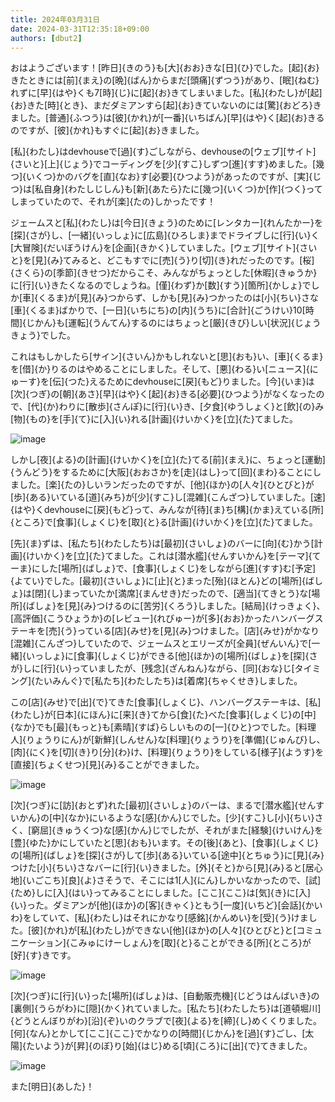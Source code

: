 ```yaml
---
title: 2024年03月31日
date: 2024-03-31T12:35:18+09:00
authors: [dbut2]
---
```

おはようございます！[昨日]{きのう}も[大]{おお}きな[日]{ひ}でした。[起]{お}きたときには[前]{まえ}の[晩]{ばん}からまだ[頭痛]{ずつう}があり、[眠]{ねむ}れずに[早]{はや}くも7[時]{じ}に[起]{お}きてしまいました。[私]{わたし}が[起]{お}きた[時]{とき}、まだダミアンすら[起]{お}きていないのには[驚]{おどろ}きました。[普通]{ふつう}は[彼]{かれ}が[一番]{いちばん}[早]{はや}く[起]{お}きるのですが、[彼]{かれ}もすぐに[起]{お}きました。

[私]{わたし}はdevhouseで[過]{す}ごしながら、devhouseの[ウェブ][サイト]{さいと}[上]{じょう}でコーディングを[少]{すこ}しずつ[進]{すす}めました。[幾つ]{いくつ}かのバグを[直]{なお}す[必要]{ひつよう}があったのですが、[実]{じつ}は[私自身]{わたしじしん}も[新]{あたら}たに[幾つ]{いくつ}か[作]{つく}ってしまっていたので、それが[楽]{たの}しかったです！

ジェームスと[私]{わたし}は[今日]{きょう}のために[レンタカー]{れんたかー}を[探]{さが}し、[一緒]{いっしょ}に[広島]{ひろしま}までドライブしに[行]{い}く[大冒険]{だいぼうけん}を[企画]{きかく}していました。[ウェブ][サイト]{さいと}を[見]{み}てみると、どこもすでに[売]{う}り[切]{き}れだったのです。[桜]{さくら}の[季節]{きせつ}だからこそ、みんながちょっとした[休暇]{きゅうか}に[行]{い}きたくなるのでしょうね。[僅]{わず}か[数]{すう}[箇所]{かしょ}でしか[車]{くるま}が[見]{み}つからず、しかも[見]{み}つかったのは[小]{ちい}さな[車]{くるま}ばかりで、[一日]{いちにち}の[内]{うち}に[合計]{ごうけい}10[時間]{じかん}も[運転]{うんてん}するのにはちょっと[厳]{きび}しい[状況]{じょうきょう}でした。

これはもしかしたら[サイン]{さいん}かもしれないと[思]{おも}い、[車]{くるま}を[借]{か}りるのはやめることにしました。そして、[悪]{わる}い[ニュース]{にゅーす}を[伝]{つた}えるためにdevhouseに[戻]{もど}りました。[今]{いま}は[次]{つぎ}の[朝]{あさ}[早]{はや}く[起]{お}きる[必要]{ひつよう}がなくなったので、[代]{か}わりに[散歩]{さんぽ}に[行]{い}き、[夕食]{ゆうしょく}と[飲]{の}み[物]{もの}を[手]{て}に[入]{い}れる[計画]{けいかく}を[立]{た}てました。

![image](https://github.com/devhou-se/www-jp/assets/61171623/83529684-5303-4ee0-805a-51df456fb500)

しかし[夜]{よる}の[計画]{けいかく}を[立]{た}てる[前]{まえ}に、ちょっと[運動]{うんどう}をするために[大阪]{おおさか}を[走]{はし}って[回]{まわ}ることにしました。[楽]{たの}しいランだったのですが、[他]{ほか}の[人々]{ひとびと}が[歩]{ある}いている[道]{みち}が[少]{すこ}し[混雑]{こんざつ}していました。[速]{はや}くdevhouseに[戻]{もど}って、みんなが[待]{ま}ち[構]{かま}えている[所]{ところ}で[食事]{しょくじ}を[取]{と}る[計画]{けいかく}を[立]{た}てました。

[先]{ま}ずは、[私たち]{わたしたち}は[最初]{さいしょ}のバーに[向]{む}かう[計画]{けいかく}を[立]{た}てました。これは[潜水艦]{せんすいかん}を[テーマ]{てーま}にした[場所]{ばしょ}で、[食事]{しょくじ}をしながら[進]{すす}む[予定]{よてい}でした。[最初]{さいしょ}に[止]{と}まった[殆]{ほとん}どの[場所]{ばしょ}は[閉]{し}まっていたか[満席]{まんせき}だったので、[適当]{てきとう}な[場所]{ばしょ}を[見]{み}つけるのに[苦労]{くろう}しました。[結局]{けっきょく}、[高評価]{こうひょうか}の[レビュー]{れびゅー}が[多]{おお}かったハンバーグステーキを[売]{う}っている[店]{みせ}を[見]{み}つけました。[店]{みせ}がかなり[混雑]{こんざつ}していたので、ジェームスとエリーズが[全員]{ぜんいん}で[一緒]{いっしょ}に[食事]{しょくじ}ができる[他]{ほか}の[場所]{ばしょ}を[探]{さが}しに[行]{い}っていましたが、[残念]{ざんねん}ながら、[同]{おな}じ[タイミング]{たいみんぐ}で[私たち]{わたしたち}は[着席]{ちゃくせき}しました。

この[店]{みせ}で[出]{で}てきた[食事]{しょくじ}、ハンバーグステーキは、[私]{わたし}が[日本]{にほん}に[来]{き}てから[食]{た}べた[食事]{しょくじ}の[中]{なか}でも[最]{もっと}も[素晴]{すば}らしいものの[一]{ひと}つでした。[料理人]{りょうりにん}が[新鮮]{しんせん}な[料理]{りょうり}を[準備]{じゅんび}し、[肉]{にく}を[切]{き}り[分]{わ}け、[料理]{りょうり}をしている[様子]{ようす}を[直接]{ちょくせつ}[見]{み}ることができました。

![image](https://github.com/devhou-se/www-jp/assets/61171623/01b9b26a-7868-41c6-ad80-650b0547ab4f)

[次]{つぎ}に[訪]{おとず}れた[最初]{さいしょ}のバーは、まるで[潜水艦]{せんすいかん}の[中]{なか}にいるような[感]{かん}じでした。[少]{すこ}し[小]{ちい}さく、[窮屈]{きゅうくつ}な[感]{かん}じでしたが、それがまた[経験]{けいけん}を[豊]{ゆた}かにしていたと[思]{おも}います。その[後]{あと}、[食事]{しょくじ}の[場所]{ばしょ}を[探]{さが}して[歩]{ある}いている[途中]{とちゅう}に[見]{み}つけた[小]{ちい}さなバーに[行]{い}きました。[外]{そと}から[見]{み}ると[居心地]{いごこち}[良]{よ}さそうで、そこには1[人]{にん}しかいなかったので、[試]{ため}しに[入]{はい}ってみることにしました。[ここ]{ここ}は[気]{き}に[入]{い}った。ダミアンが[他]{ほか}の[客]{きゃく}ともう[一度]{いちど}[会話]{かいわ}をしていて、[私]{わたし}はそれにかなり[感銘]{かんめい}を[受]{う}けました。[彼]{かれ}が[私]{わたし}ができない[他]{ほか}の[人々]{ひとびと}と[コミュニケーション]{こみゅにけーしょん}を[取]{と}ることができる[所]{ところ}が[好]{す}きです。

![image](https://github.com/devhou-se/www-jp/assets/61171623/61655ac1-339c-400a-a37a-bdde2c5f34f6)

[次]{つぎ}に[行]{い}った[場所]{ばしょ}は、[自動販売機]{じどうはんばいき}の[裏側]{うらがわ}に[隠]{かく}れていました。[私たち]{わたしたち}は[道頓堀川]{どうとんぼりがわ}[沿]{ぞ}いのクラブで[夜]{よる}を[締]{し}めくくりました。[何]{なん}とかして[ここ]{ここ}でかなりの[時間]{じかん}を[過]{す}ごし、[太陽]{たいよう}が[昇]{のぼ}り[始]{はじ}める[頃]{ころ}に[出]{で}てきました。

![image](https://github.com/devhou-se/www-jp/assets/61171623/7afac3f9-ef72-4a39-bf2f-ecbcf67a3f39)

また[明日]{あした}！